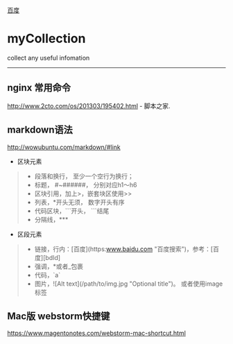 [百度](https:www.baidu.com "百度搜索")

# myCollection
collect any useful infomation
***
## nginx 常用命令 
http://www.2cto.com/os/201303/195402.html - 脚本之家.

## markdown语法
http://wowubuntu.com/markdown/#link

* 区块元素
>- 段落和换行， 至少一个空行为换行；
>- 标题， \#\~\#\#\#\#\#\#， 分别对应h1～h6
>- 区块引用，加上>，嵌套块区使用>>
>- 列表，\*开头无须， 数字开头有序
>- 代码区块，\`\`\`开头， \`\`\`结尾
>- 分隔线，\*\*\*

* 区段元素
>- 链接，行内：\[百度\]\(https:www.baidu.com "百度搜索"\)，参考：\[百度\]\[bdId\]
>- 强调，\*或者\_包裹
>- 代码，\`a\`
>- 图片，!\[Alt text\]\(/path/to/img.jpg "Optional title"\)。 或者使用image标签

[bdId]: https.baidu.com "百度搜索"

## Mac版 webstorm快捷键
https://www.magentonotes.com/webstorm-mac-shortcut.html

